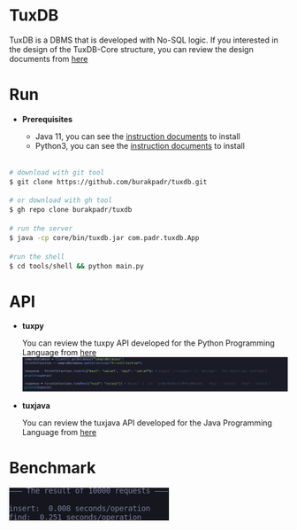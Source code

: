 # TuxDB

TuxDB is a DBMS that is developed with No-SQL logic. If you interested in the design of the TuxDB-Core structure, you can review the design documents from [here](https://github.com/burakpadr/tuxdb/blob/main/docs/design/tuxdb-design.md)

# Run
  
 - **Prerequisites**
 
	 - Java 11,  you can see the [instruction documents](https://docs.oracle.com/en/java/javase/11/install/overview-jdk-installation.html#GUID-8677A77F-231A-40F7-98B9-1FD0B48C346A) to install
	 - Python3,  you can see the [instruction documents](https://www.python.org/) to install

```bash

# download with git tool
$ git clone https://github.com/burakpadr/tuxdb.git

# or download with gh tool
$ gh repo clone burakpadr/tuxdb

# run the server
$ java -cp core/bin/tuxdb.jar com.padr.tuxdb.App

#run the shell
$ cd tools/shell && python main.py

```
# API

- **tuxpy**
 
	 You can review the tuxpy API developed for the Python Programming Language from [here](https://github.com/burakpadr/tuxdb/tree/main/api/tuxpy)
	 ![](https://raw.githubusercontent.com/burakpadr/tuxdb/main/docs/media/tuxpy.png)
	 
- **tuxjava**

	You can review the tuxjava API developed for the Java Programming Language from [here](https://github.com/burakpadr/tuxdb/tree/main/api/tuxjava)

# Benchmark

![](https://raw.githubusercontent.com/burakpadr/tuxdb/main/docs/media/tuxdb-benchmark.png)
